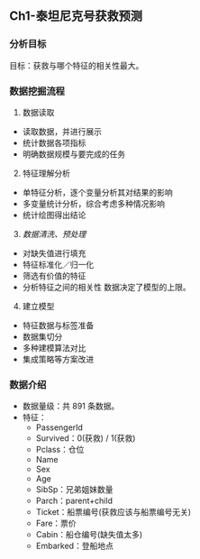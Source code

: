 ## Ch1-泰坦尼克号获救预测

### 分析目标
目标：获救与哪个特征的相关性最大。

### 数据挖掘流程
1. 数据读取
- 读取数据，并进行展示
- 统计数据各项指标
- 明确数据规模与要完成的任务

2. 特征理解分析
- 单特征分析，逐个变量分析其对结果的影响
- 多变量统计分析，综合考虑多种情况影响
- 统计绘图得出结论

3. *数据清洗、预处理*
- 对缺失值进行填充
- 特征标准化／归一化
- 筛选有价值的特征
- 分析特征之间的相关性
数据决定了模型的上限。

4. 建立模型
- 特征数据与标签准备
- 数据集切分
- 多种建模算法对比
- 集成策略等方案改进

### 数据介绍
- 数据量级：共 891 条数据。
- 特征：
  - PassengerId
  - Survived：0(获救) / 1(获救)
  - Pclass：仓位
  - Name
  - Sex
  - Age
  - SibSp：兄弟姐妹数量
  - Parch：parent+child
  - Ticket：船票编号(获救应该与船票编号无关)
  - Fare：票价
  - Cabin：船仓编号(缺失值太多)
  - Embarked：登船地点
